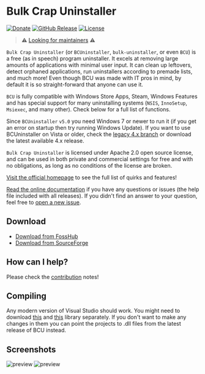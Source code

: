 # Bulk Crap Uninstaller

[![Donate](https://img.shields.io/badge/donate-paypal-brightgreen.svg)](http://klocmansoftware.weebly.com/donate.html)
[![GitHub Release](https://img.shields.io/github/release/joelvaneenwyk/bulk-uninstaller.svg)](https://github.com/joelvaneenwyk/bulk-uninstaller/releases)
[![License](https://img.shields.io/github/license/joelvaneenwyk/bulk-uninstaller.svg)](https://github.com/joelvaneenwyk/bulk-uninstaller/blob/develop/LICENSE)

> ⚠️ [Looking for maintainers](https://github.com/Klocman/Bulk-Crap-Uninstaller/discussions/289) ⚠️

`Bulk Crap Uninstaller` (or `BCUninstaller`, `bulk-uninstaller`, or even `BCU`) is a free (as in speech) program uninstaller. It excels at removing large amounts of applications with minimal user input. It can clean up leftovers, detect orphaned applications, run uninstallers according to premade lists, and much more! Even though BCU was made with IT pros in mind, by default it is so straight-forward that anyone can use it.

`BCU` is fully compatible with Windows Store Apps, Steam, Windows Features and has special support for many uninstalling systems (`NSIS`, `InnoSetup`, `Msiexec`, and many other). Check below for a full list of functions.

Since `BCUninstaller` `v5.0` you need Windows 7 or newer to run it (if you get an error on startup then try running Windows Update). If you want to use BCUninstaller on Vista or older, check the [legacy 4.x branch](https://github.com/Klocman/Bulk-Crap-Uninstaller/tree/legacy-4.x) or download the latest available 4.x release.

`Bulk Crap Uninstaller` is licensed under Apache 2.0 open source license, and can be used in both private and commercial settings for free and with no obligations, as long as no conditions of the license are broken.

[Visit the official homepage](https://www.bcuninstaller.com/) to see the full list of quirks and features!

[Read the online documentation](https://htmlpreview.github.io/?https://github.com/Klocman/Bulk-Crap-Uninstaller/blob/master/doc/BCU_manual.html) if you have any questions or issues (the help file included with all releases). If you didn't find an answer to your question, feel free to [open a new issue](https://github.com/Klocman/Bulk-Crap-Uninstaller/issues/new).

## Download

- [Download from FossHub](https://www.fosshub.com/Bulk-Crap-Uninstaller.html)
- [Download from SourceForge](https://sourceforge.net/projects/bulk-crap-uninstaller/)

## How can I help?

Please check the [contribution](CONTRIBUTING.md) notes!

## Compiling

Any modern version of Visual Studio should work. You might need to download [this](https://github.com/Klocman/UpdateSystem) and [this](https://sourceforge.net/p/kloctoolslibrary/) library separately. If you don't want to make any changes in them you can point the projects to .dll files from the latest release of BCU instead.

## Screenshots

![preview](../gh-pages/assets/1.png)
![preview](../gh-pages/assets/4.png)
